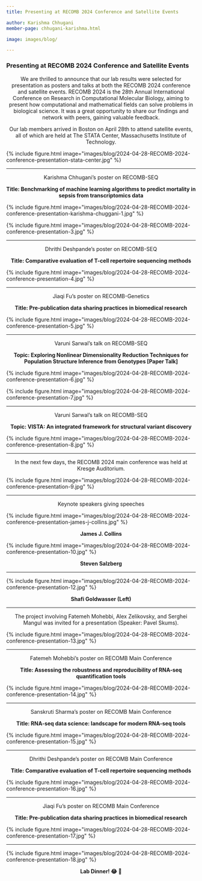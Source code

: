 ```yaml
---
title: Presenting at RECOMB 2024 Conference and Satellite Events

author: Karishma Chhugani
member-page: chhugani-karishma.html

image: images/blog/

---
```

### Presenting at RECOMB 2024 Conference and Satellite Events

<p style="text-align: center;">
We are thrilled to announce that our lab results were selected for presentation as posters and talks at both the RECOMB 2024 conference and satellite events. RECOMB 2024 is the 28th Annual International Conference on Research in Computational Molecular Biology, aiming to present how computational and mathematical fields can solve problems in biological science. It was a great opportunity to share our findings and network with peers, gaining valuable feedback.
</p>

<p style="text-align: center;">
Our lab members arrived in Boston on April 28th to attend satellite events, all of which are held at The STATA Center, Massachusetts Institute of Technology.
</p>

{% include figure.html image="images/blog/2024-04-28-RECOMB-2024-conference-presentation-stata-center.jpg" %}

---

<p style="text-align: center;">
Karishma Chhugani’s poster on RECOMB-SEQ
</p>

<p style="text-align: center;">
<strong>Title: Benchmarking of machine learning algorithms to predict mortality in sepsis from transcriptomics data</strong>
</p>

{% include figure.html image="images/blog/2024-04-28-RECOMB-2024-conference-presentation-karishma-chuggani-1.jpg" %}

{% include figure.html image="images/blog/2024-04-28-RECOMB-2024-conference-presentation-3.jpg" %}

---

<p style="text-align: center;">
Dhrithi Deshpande’s poster on RECOMB-SEQ
</p>

<p style="text-align: center;">
<strong>Title: Comparative evaluation of T-cell repertoire sequencing methods</strong>
</p>

{% include figure.html image="images/blog/2024-04-28-RECOMB-2024-conference-presentation-4.jpg" %}

---

<p style="text-align: center;">
Jiaqi Fu’s poster on RECOMB-Genetics
</p>

<p style="text-align: center;">
<strong>Title: Pre-publication data sharing practices in biomedical research</strong>
</p>

{% include figure.html image="images/blog/2024-04-28-RECOMB-2024-conference-presentation-5.jpg" %}

---

<p style="text-align: center;">
Varuni Sarwal’s talk on RECOMB-SEQ
</p>

<p style="text-align: center;">
<strong>Topic: Exploring Nonlinear Dimensionality Reduction Techniques for Population Structure Inference from Genotypes [Paper Talk]</strong>
</p>

{% include figure.html image="images/blog/2024-04-28-RECOMB-2024-conference-presentation-6.jpg" %}

{% include figure.html image="images/blog/2024-04-28-RECOMB-2024-conference-presentation-7.jpg" %}

---

<p style="text-align: center;">
Varuni Sarwal’s talk on RECOMB-SEQ
</p>

<p style="text-align: center;">
<strong>Topic: VISTA: An integrated framework for structural variant discovery</strong>
</p>

{% include figure.html image="images/blog/2024-04-28-RECOMB-2024-conference-presentation-8.jpg" %}

---

<p style="text-align: center;">
In the next few days, the RECOMB 2024 main conference was held at Kresge Auditorium.
</p>

{% include figure.html image="images/blog/2024-04-28-RECOMB-2024-conference-presentation-9.jpg" %}

---

<p style="text-align: center;">
Keynote speakers giving speeches
</p>

{% include figure.html image="images/blog/2024-04-28-RECOMB-2024-conference-presentation-james-j-collins.jpg" %}

<p style="text-align: center;">
<strong>James J. Collins</strong>
</p>

{% include figure.html image="images/blog/2024-04-28-RECOMB-2024-conference-presentation-10.jpg" %}

<p style="text-align: center;">
<strong>Steven Salzberg</strong>
</p>

---

{% include figure.html image="images/blog/2024-04-28-RECOMB-2024-conference-presentation-12.jpg" %}

<p style="text-align: center;">
<strong>Shafi Goldwasser (Left)</strong>
</p>

---

<p style="text-align: center;">
The project involving Fatemeh Mohebbi, Alex Zelikovsky, and Serghei Mangul was invited for a presentation (Speaker: Pavel Skums).
</p>

{% include figure.html image="images/blog/2024-04-28-RECOMB-2024-conference-presentation-13.jpg" %}

---

<p style="text-align: center;">
Fatemeh Mohebbi’s poster on RECOMB Main Conference
</p>

<p style="text-align: center;">
<strong>Title: Assessing the robustness and reproducibility of RNA-seq quantification tools</strong>
</p>

{% include figure.html image="images/blog/2024-04-28-RECOMB-2024-conference-presentation-14.jpg" %}

---

<p style="text-align: center;">
Sanskruti Sharma’s poster on RECOMB Main Conference
</p>

<p style="text-align: center;">
<strong>Title: RNA-seq data science: landscape for modern RNA-seq tools</strong>
</p>

{% include figure.html image="images/blog/2024-04-28-RECOMB-2024-conference-presentation-15.jpg" %}

---

<p style="text-align: center;">
Dhrithi Deshpande’s poster on RECOMB Main Conference
</p>

<p style="text-align: center;">
<strong>Title: Comparative evaluation of T-cell repertoire sequencing methods</strong>
</p>

{% include figure.html image="images/blog/2024-04-28-RECOMB-2024-conference-presentation-16.jpg" %}

---

<p style="text-align: center;">
Jiaqi Fu’s poster on RECOMB Main Conference
</p>

<p style="text-align: center;">
<strong>Title: Pre-publication data sharing practices in biomedical research</strong>
</p>

{% include figure.html image="images/blog/2024-04-28-RECOMB-2024-conference-presentation-17.jpg" %}

---

{% include figure.html image="images/blog/2024-04-28-RECOMB-2024-conference-presentation-18.jpg" %}

<p style="text-align: center;">
<strong>Lab Dinner! 😂 👏</strong>
</p>
